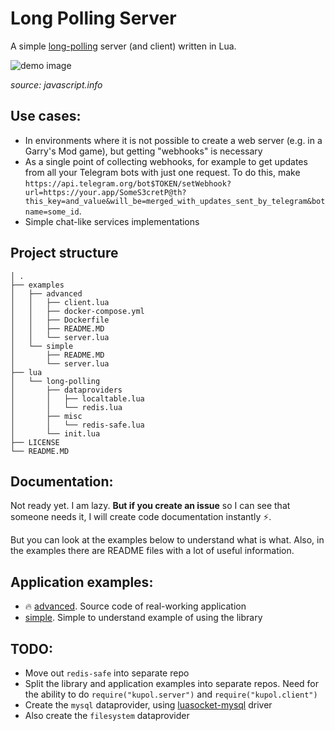 # Long Polling Server

A simple [long-polling](https://javascript.info/long-polling) server (and client) written in Lua.

![demo image](https://file.def.pm/wq86G74W.svg)

_source: javascript.info_

## Use cases:

- In environments where it is not possible to create a web server (e.g. in a Garry's Mod game), but getting "webhooks" is necessary
- As a single point of collecting webhooks, for example to get updates from all your Telegram bots with just one request. To do this, make `https://api.telegram.org/bot$TOKEN/setWebhook?url=https://your.app/SomeS3cretP@th?this_key=and_value&will_be=merged_with_updates_sent_by_telegram&botname=some_id`.
- Simple chat-like services implementations

## Project structure

```
│ .
├── examples
│   ├── advanced
│   │   ├── client.lua
│   │   ├── docker-compose.yml
│   │   ├── Dockerfile
│   │   ├── README.MD
│   │   └── server.lua
│   └── simple
│       ├── README.MD
│       └── server.lua
├── lua
│   └── long-polling
│       ├── dataproviders
│       │   ├── localtable.lua
│       │   └── redis.lua
│       ├── misc
│       │   └── redis-safe.lua
│       └── init.lua
├── LICENSE
└── README.MD

```

## Documentation:

Not ready yet. I am lazy. **But if you create an issue** so I can see that someone needs it, I will create code documentation instantly ⚡.

But you can look at the examples below to understand what is what. Also, in the examples there are README files with a lot of useful information.

## Application examples:

- 🔥 [advanced](/examples/advanced). Source code of real-working application
- [simple](/examples/simple). Simple to understand example of using the library

## TODO:

- Move out `redis-safe` into separate repo
- Split the library and application examples into separate repos. Need for the ability to do `require("kupol.server")` and `require("kupol.client")`
- Create the `mysql` dataprovider, using [luasocket-mysql](https://github.com/TRIGONIM/luasocket-mysql) driver
- Also create the `filesystem` dataprovider

